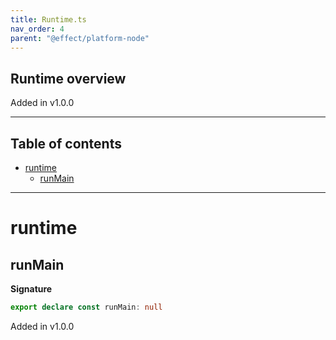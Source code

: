 ```yaml
---
title: Runtime.ts
nav_order: 4
parent: "@effect/platform-node"
---
```


## Runtime overview

Added in v1.0.0

---

<h2 class="text-delta">Table of contents</h2>

- [runtime](#runtime)
  - [runMain](#runmain)

---

# runtime

## runMain

**Signature**

```ts
export declare const runMain: null
```

Added in v1.0.0
